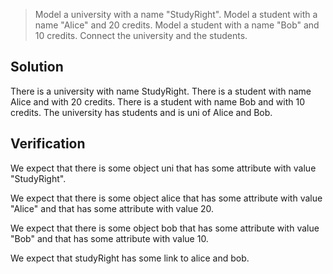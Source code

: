> Model a university with a name "StudyRight".
> Model a student with a name "Alice" and 20 credits.
> Model a student with a name "Bob" and 10 credits.
> Connect the university and the students.

## Solution

There is a university with name StudyRight.
There is a student with name Alice and with 20 credits.
There is a student with name Bob and with 10 credits.
The university has students and is uni of Alice and Bob.

## Verification

We expect that there is some object uni that has some attribute with value "StudyRight".

We expect that there is some object alice that has some attribute with value "Alice"
and that has some attribute with value 20.

We expect that there is some object bob that has some attribute with value "Bob"
and that has some attribute with value 10.

We expect that studyRight has some link to alice and bob.
